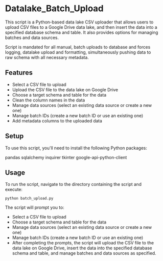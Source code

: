 # Datalake_Batch_Upload

This script is a Python-based data lake CSV uploader that allows users to upload CSV files to a Google Drive data lake, and then insert the data into a specified database schema and table. It also provides options for managing batches and data sources.

Script is mandated for all manual, batch uploads to database and forces logging, datalake upload and formatting, simultaneously pushing data to raw schema with all necessary metadata. 

## Features
- Select a CSV file to upload
- Upload the CSV file to the data lake on Google Drive
- Choose a target schema and table for the data
- Clean the column names in the data
- Manage data sources (select an existing data source or create a new one)
- Manage batch IDs (create a new batch ID or use an existing one)
- Add metadata columns to the uploaded data

## Setup
To use this script, you'll need to install the following Python packages:

pandas
sqlalchemy
inquirer
tkinter
google-api-python-client

## Usage
To run the script, navigate to the directory containing the script and execute:
```
python batch_upload.py
```
The script will prompt you to:

- Select a CSV file to upload
- Choose a target schema and table for the data
- Manage data sources (select an existing data source or create a new one)
- Manage batch IDs (create a new batch ID or use an existing one)
- After completing the prompts, the script will upload the CSV file to the data lake on Google Drive, insert the data into the specified database schema and table, and manage batches and data sources as specified.
